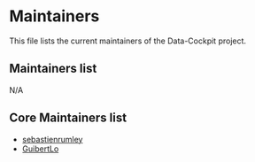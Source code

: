 # Maintainers

This file lists the current maintainers of the Data-Cockpit project.

## Maintainers list

N/A

## Core Maintainers list

- [sebastienrumley](https://github.com/sebastienrumley)
- [GuibertLo](https://github.com/GuibertLo)